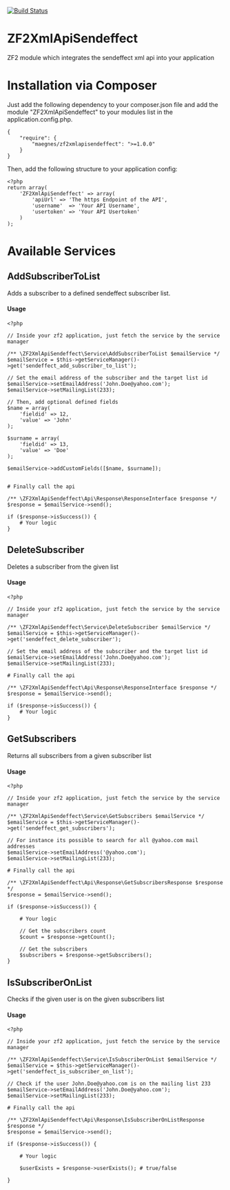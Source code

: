 [![Build Status](https://travis-ci.org/maegnes/ZF2XmlApiSendeffect.svg?branch=master)](https://travis-ci.org/maegnes/ZF2XmlApiSendeffect)

# ZF2XmlApiSendeffect
ZF2 module which integrates the sendeffect xml api into your application

Installation via Composer
======================
Just add the following dependency to your composer.json file and add the module "ZF2XmlApiSendeffect" to your modules list
in the application.config.php.

    {
        "require": {
			"maegnes/zf2xmlapisendeffect": ">=1.0.0"
        }
    }

Then, add the following structure to your application config:

    <?php
    return array(
        'ZF2XmlApiSendeffect' => array(
            'apiUrl' => 'The https Endpoint of the API',
            'username'  => 'Your API Username',
            'usertoken' => 'Your API Usertoken'
        )
    );

Available Services
======================

AddSubscriberToList
----------------------
Adds a subscriber to a defined sendeffect subscriber list.

#### Usage

    <?php

    // Inside your zf2 application, just fetch the service by the service manager

    /** \ZF2XmlApiSendeffect\Service\AddSubscriberToList $emailService */
    $emailService = $this->getServiceManager()->get('sendeffect_add_subscriber_to_list');

    // Set the email address of the subscriber and the target list id
    $emailService->setEmailAddress('John.Doe@yahoo.com');
    $emailService->setMailingList(233);

    // Then, add optional defined fields
    $name = array(
        'fieldid' => 12,
        'value' => 'John'
    );

    $surname = array(
        'fieldid' => 13,
        'value' => 'Doe'
    );

    $emailService->addCustomFields([$name, $surname]);


    # Finally call the api

    /** \ZF2XmlApiSendeffect\Api\Response\ResponseInterface $response */
    $response = $emailService->send();

    if ($response->isSuccess()) {
        # Your logic
    }

DeleteSubscriber
----------------------
Deletes a subscriber from the given list

#### Usage

    <?php

    // Inside your zf2 application, just fetch the service by the service manager

    /** \ZF2XmlApiSendeffect\Service\DeleteSubscriber $emailService */
    $emailService = $this->getServiceManager()->get('sendeffect_delete_subscriber');

    // Set the email address of the subscriber and the target list id
    $emailService->setEmailAddress('John.Doe@yahoo.com');
    $emailService->setMailingList(233);

    # Finally call the api

    /** \ZF2XmlApiSendeffect\Api\Response\ResponseInterface $response */
    $response = $emailService->send();

    if ($response->isSuccess()) {
        # Your logic
    }

GetSubscribers
----------------------
Returns all subscribers from a given subscriber list

#### Usage

    <?php

    // Inside your zf2 application, just fetch the service by the service manager

    /** \ZF2XmlApiSendeffect\Service\GetSubscribers $emailService */
    $emailService = $this->getServiceManager()->get('sendeffect_get_subscribers');

    // For instance its possible to search for all @yahoo.com mail addresses
    $emailService->setEmailAddress('@yahoo.com');
    $emailService->setMailingList(233);

    # Finally call the api

    /** \ZF2XmlApiSendeffect\Api\Response\GetSubscribersResponse $response */
    $response = $emailService->send();

    if ($response->isSuccess()) {

        # Your logic

        // Get the subscribers count
        $count = $response->getCount();

        // Get the subscribers
        $subscribers = $response->getSubscribers();
    }

IsSubscriberOnList
----------------------
Checks if the given user is on the given subscribers list

#### Usage

    <?php

    // Inside your zf2 application, just fetch the service by the service manager

    /** \ZF2XmlApiSendeffect\Service\IsSubscriberOnList $emailService */
    $emailService = $this->getServiceManager()->get('sendeffect_is_subscriber_on_list');

    // Check if the user John.Doe@yahoo.com is on the mailing list 233
    $emailService->setEmailAddress('John.Doe@yahoo.com');
    $emailService->setMailingList(233);

    # Finally call the api

    /** \ZF2XmlApiSendeffect\Api\Response\IsSubscriberOnListResponse $response */
    $response = $emailService->send();

    if ($response->isSuccess()) {

        # Your logic

        $userExists = $response->userExists(); # true/false

    }
